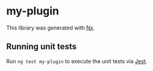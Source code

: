 # my-plugin

This library was generated with [Nx](https://nx.dev).

## Running unit tests

Run `ng test my-plugin` to execute the unit tests via [Jest](https://jestjs.io).
